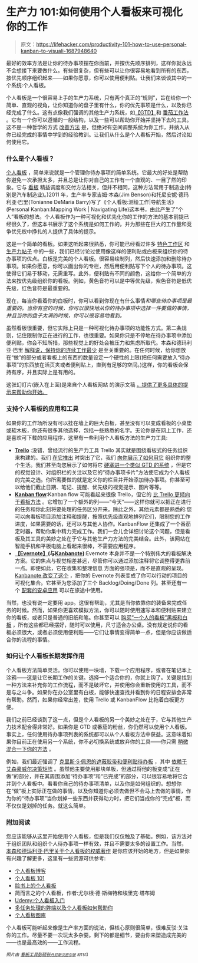 # 生产力 101:如何使用个人看板来可视化你的工作

> 原文：<https://lifehacker.com/productivity-101-how-to-use-personal-kanban-to-visuali-1687948640>

最好的效率方法是让你的待办事项摆在你面前，并按优先顺序排列，这样你就永远不会想接下来要做什么。有些很复杂，但有些可以让你很容易地看到所有的东西，按优先顺序组织起来——如果你愿意，你可以使用便利贴。让我们来谈谈其中的一个系统:个人看板。



个人看板是一个很容易上手的生产力系统，只有两个真正的“规则”，旨在给你一个简单、直观的视角，让你知道你的盘子里有什么，你的优先事项是什么，以及你已经完成了什么。这有点像我们强调的其他生产力系统，如[【GTD】](https://lifehacker.com/productivity-101-a-primer-to-the-getting-things-done-1551880955)和 [番茄工作法](http://lifehacker.com/productivity-101-a-primer-to-the-pomodoro-technique-1598992730) 。它有一个你可以遵循的一般结构，以及一些可以帮助你开始并坚持下去的工具。这不是一种哲学的方式 [改善方法](http://lifehacker.com/get-better-at-getting-better-the-kaizen-productivity-p-1672205148) 是，但绝对有空间调整系统为你工作，并纳入从你已经完成的事情中学到的经验教训。让我们从什么是个人看板开始，然后讨论如何使用它。

### 什么是个人看板？

[个人看板](http://www.personalkanban.com/pk/) ，简单来说就是一个管理你待办事项的简单系统。它最大的好处是帮助你避免一次承担太多，并且总是让你对自己的工作有一个直观的、一目了然的印象。它与 [看板](http://en.wikipedia.org/wiki/Kanban) 精益调度和交付方法相关，但并不相同，这种方法常用于制造业(特别是汽车制造业)。)2011 年，生产率专家吉姆·本森(Jim Benson)和托尼安妮·德玛利亚·巴里(Tonianne DeMaria Barry)写了《个人看板:测绘工作|导航生活》(Personal Kanban:Mapping Work | Navigating Life)这本书，由此产生了“个人”看板的想法。个人看板作为一种可视化和优先化你的工作的方法的基本前提已经很久了，但这本书展示了这个系统是如何工作的，并为那些在巨大的工作量和竞争优先权中挣扎的人提供了具体的提示。

这是一个简单的看板。如果这听起来很熟悉，你可能已经看过许多 [特色工作区](https://lifehacker.com/tina-fey-organizes-with-post-its-304441) 和 [生产力帖子](http://lifehacker.com/how-a-whiteboard-helped-a-terrible-delegator-keep-a-tea-5950957) 中的一些，我们已经讨论过使用像这样的便利贴或白板来组织你的待办事项的优点。白板是完美的个人看板。很容易绘制列，然后快速添加和删除待办事项。如果你愿意，你可以画出你的专栏，然后用便利贴写下个人的待办事项。这使得它们易于移动，无需重写。此外，便利贴有不同的颜色，这给你一个简单的方法来按优先级组织你的看板。例如，黄色音符可以是中等优先级，紫色音符是低优先级，红色音符是最重要的。

现在，每当你看着你的白板时，你可以看到你现在有什么事情*和哪些待办事项是最重要的。当你有空的时候，你可以很快地从你的待办事项中选择一件要做的事情，并且当你的盘子太满的时候，你可以很容易地看到。*

虽然看板很重要，但它实际上只是一种可视化待办事项的功能性方式。第二条规则，记住限制你正在进行的工作，也很重要。如果你只是不停地在待办事项中添加便利贴，你会不知所措，那些视觉上的好处会被压力和焦虑所取代。本森和德玛利亚·巴里 [解释说，保持你的连续工作最少](http://www.personalkanban.com/pk/primers/why-limit-work-in-progress/) 是至关重要的。在任何时候，给你想放在“做”的部分或者看板上的东西的数量设定一个硬性的上限(把任何需要放入“待办事项”的东西放在活页夹或者便利贴上，直到有足够的空间。)这样，你的看板会保持有序，并且实际上是有用的。

这张幻灯片(嵌入在上面)是来自个人看板网站 的演示文稿 [，提供了更多具体的提示来帮助你开始。](http://www.personalkanban.com/pk/primers/infopak-2-personal-kanban-101-achieving-focus-clarity-with-your-first-personal-kanban/)

### 支持个人看板的应用和工具

如果你的工作场所没有可以挂在墙上的巨大白板，甚至没有可以变成看板的小桌垫或软木板，你还有很多其他选择，包括一些熟悉的名字。无论你是在网上工作，还是喜欢可下载的应用程序，这里有一些利用个人看板方法的生产力工具:

*   [**Trello**](https://www.trello.com/) :没错，曾经流行的生产力工具 Trello 其实就是围绕看板式的任务组织来构建的。我们 [在它推出](http://lifehacker.com/trello-makes-project-collaboration-simple-and-kind-of-e-5839942) 时突出了它，我们 [向你展示了如何用它](http://lifehacker.com/how-to-use-trello-to-organize-your-entire-life-1683821040) 组织你的整个生活。我们甚至向您展示了如何将它 [硬塞进一个类似 GTD 的系统](http://lifehacker.com/use-trello-as-a-flexible-visually-organized-gtd-system-5968449) ，但是它的视觉设计、对组织栏的关注以及它的“待办事项卡片”方法使它成为个人看板的完美之选。你所需要做的就是定义你的栏目并开始添加待办事项。你甚至可以给他们截止日期、笔记、提醒、优先级的视觉提示、图片等等。
*   [**Kanban flow**](https://kanbanflow.com/):Kanban flow 可能看起来很像 Trello，但它的 [比 Trello 更倾向于看板方法](http://lifehacker.com/kanbanflow-is-a-fast-free-to-do-manager-with-a-built-i-5905301) 。它增加了一个额外的列——“今天”——这样你就可以把正在进行的任务和你此刻将要处理的任务区分开来。除此之外，其他元素都是熟悉的:您可以向看板项目添加注释和提醒，按照优先级直观地排列它们，限制您的工作进度，如果需要的话，还可以与其他人协作。KanbanFlow 还集成了一个番茄定时器，帮助你集中精力完成工作。我们一会儿会详细讨论这个问题，但是看板及其工具的美妙之处在于它与其他生产力方法的完美结合。此外，该网站在智能手机和平板电脑上看起来很棒，不需要应用程序。
*   [**【Evernote】**](https://www.evernote.com/)**(与**[**Kanbanote**](http://www.kanbanote.com/)**)**:Evernote 本身并不是一个特别伟大的看板解决方案。它的焦点与视觉相差甚远，尽管你可以通过添加注释将它调整得更靠前一点。即便如此，它在收集和整理信息 方面的强项是，而不是直观的呈现。 [Kanbanote 改变了这个](http://lifehacker.com/kanbanote-organizes-your-evernote-notes-in-trello-like-1676463684) ，把你的 Evernote 列表变成了你可以行动的项目的可视化集合。它甚至为您添加了三个 Backlog/Doing/Done 列。甚至还有一个 [配套的安卓应用](https://play.google.com/store/apps/details?id=com.kanbanote.kanbanote) 可以在旅途中使用。

当然，也没有说一定要用 app。这很有帮助，尤其是当你依靠你的装备来完成任务的时候。然而，如果你更喜欢模拟方法，你可以随时使用速写本和便利贴来建立你的看板，或者只是普通的旧纸和笔。你甚至可以 [购买“一个人的看板”黑板和白板](http://nomad8.com/kanbanfor1/) ，所有这些都已经摆好，随时可以使用，尺寸适合办公桌。没有规定说你的看板必须很大，或者必须使用便利贴——它们让事情变得简单一点，但是你应该做适合你的流程的事情。

### 如何让个人看板长期发挥作用

个人看板方法简单灵活。你可以使用一块墙，下载一个应用程序，或者在笔记本上涂鸦——这是让它长期工作的关键。选择一个适合你的，你就上钩了。关键是找到一种方法来补充你的工作流程，而不是破坏它，并使用你会重新使用的工具，而不是与之斗争。如果你在办公室里有白板，能够快速查找并看到你的日程安排会非常有帮助。然而，如果你经常出差，使用 Trello 或 KanbanFlow 比拖着白板更方便。

我们之前已经谈到了这一点，但是个人看板的另一个美妙之处在于，它与其他生产力技术配合得非常好。如果你是 GTD 或番茄的粉丝，你仍然可以使用个人看板。事实上，任何使用待办事项列表的系统都可以从个人看板方法中获益。这意味着如果你目前正在使用另一个系统，你不必切换系统或放弃你的工具——你只需 [稍微混合一下你的方法](https://lifehacker.com/build-your-own-productivity-style-by-remixing-the-best-5828033) 。

例如，我们最近强调了 [克里斯·S·佩恩的遮蔽胶带和便利贴待办板](https://lifehacker.com/prioritize-your-to-dos-with-sticky-notes-and-masking-ta-1680447902) ，其中 [依赖于艾森豪威尔决策矩阵](http://lifehacker.com/dwight-eisenhowers-best-productivity-tricks-1579214953) 。虽然他主要使用那块单板，但通过将他的板变成“正在做”的部分，并在其周围添加“待办事项”和“已完成”的部分，可以很容易地将它合并到个人看板中。看看你自己的待办事项清单，以及你是如何组织的。想想你在“做”板上实际正在做的事情，以及你知道你必须去做但不会马上去做的事情，作为你的“待办事项”当你划掉一些东西并获得动力时，把它们当成你的“完成”板，而不仅仅是划掉的任务。就这么简单。

### 附加阅读

您应该能够从这里开始使用个人看板，但是我们仅仅触及了基础。例如，该方法对于组织团队和组织个人待办事项一样有效，并且不需要太多的设置工作。当然， [本森和德玛利亚·巴里关于个人看板的权威著作](https://www.amazon.com/dp/1453802266?asc_campaign=InlineText&asc_refurl=https://lifehacker.com/productivity-101-how-to-use-personal-kanban-to-visuali-1687948640&asc_source=&linkCode=ogi&psc=1&smid=ATVPDKIKX0DER&tag=kinjalifehackerlink-20&th=1) 是你应该开始的地方，但是如果你有兴趣了解更多，这里有一些资源可供参考:

*   [个人看板博客](http://www.personalkanban.com/pk/blog/)
*   [个人看板 101](http://www.personalkanban.com/pk/personal-kanban-101/)
*   [脸书上的个人看板](https://www.facebook.com/PersonalKanban)
*   简而言之的个人看板，作者:尤尔根·德·斯梅特和埃里克·塔布姆
*   [Udemy:个人看板入门](https://www.udemy.com/getting-started-with-personal-kanban/)
*   [多任务处理的弊端以及个人看板如何帮助你](http://www.infoq.com/presentations/multi-tasking-personal-kanban)
*   [个人看板图库](http://yeswekanban.net/)

个人看板可能听起来像是生产率方面的说法，但核心原则很简单，很难反驳:关注你的工作。尽量不要一次玩太多杂耍。剩下的都是细节，要由你来塑造成完美的——也是最高效的——工作流程。

<small>*照片由*</small> [<small>*看板工具*</small>](https://www.flickr.com/photos/kanban_tool/15817131058)<small></small>*[<small>*彭硕秋*</small>](https://www.flickr.com/photos/strongberry/8390414505)<small>*[<small>*丹尼斯汉密尔顿*</small>](https://www.flickr.com/photos/orcmid/3879384912) <small>*和*T51】</small>*</small>*